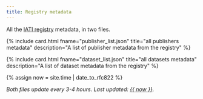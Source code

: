 ```yaml
---
title: Registry metadata
---
```

All the [IATI registry](https://iatiregistry.org) metadata, in two files.

<div class="row">
  {% include card.html fname="publisher_list.json" title="all publishers metadata" description="A list of publisher metadata from the registry" %}

  {% include card.html fname="dataset_list.json" title="all datasets metadata" description="A list of dataset metadata from the registry" %}
</div>

{% assign now = site.time | date_to_rfc822 %}

_Both files update every 3-4 hours. Last updated: <abbr title="{{ now }}" id="last-updated">{{ now }}</abbr>._
